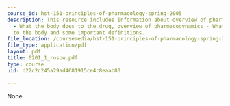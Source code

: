 ```yaml
---
course_id: hst-151-principles-of-pharmacology-spring-2005
description: This resource includes information about overview of pharmacokinetics
  - What the body does to the drug, overview of pharmacodynamics - What the drug does
  to the body and some important definitions.
file_location: /coursemedia/hst-151-principles-of-pharmacology-spring-2005/d22c2c245a29ad4681915ce4c8eaab80_0201_1_rosow.pdf
file_type: application/pdf
layout: pdf
title: 0201_1_rosow.pdf
type: course
uid: d22c2c245a29ad4681915ce4c8eaab80

---
```

None